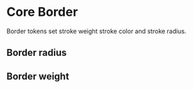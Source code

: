 <script setup>
  import { MSRDocBorder } from '../src/msrDocBorder.vue'
  import { border, borderWidth } from '../src/_border.js';
  </script>

# Core Border

Border tokens set stroke weight stroke color and stroke radius.

## Border radius

<MSRDocBorder :data="border"/>

## Border weight

<MSRDocBorder :data="borderWidth"/>
